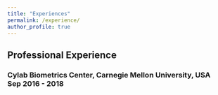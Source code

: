 ```yaml
---
title: "Experiences"
permalink: /experience/
author_profile: true
---
```


## Professional Experience
### Cylab Biometrics Center, Carnegie Mellon University, USA &nbsp;&nbsp;&nbsp; Sep 2016 - 2018